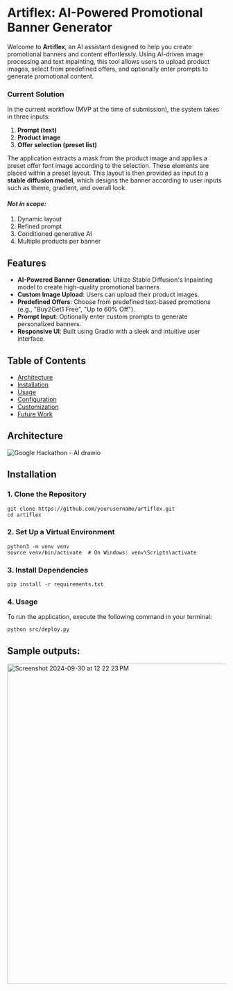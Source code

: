 # Artiflex: AI-Powered Promotional Banner Generator

Welcome to **Artiflex**, an AI assistant designed to help you create promotional banners and content effortlessly. Using AI-driven image processing and text inpainting, this tool allows users to upload product images, select from predefined offers, and optionally enter prompts to generate promotional content.

### Current Solution
In the current workflow (MVP at the time of submission), the system takes in three inputs:  
1. **Prompt (text)**  
2. **Product image**  
3. **Offer selection (preset list)**  

The application extracts a mask from the product image and applies a preset offer font image according to the selection. These elements are placed within a preset layout. This layout is then provided as input to a **stable diffusion model**, which designs the banner according to user inputs such as theme, gradient, and overall look.

#### *Not in scope:*
1. Dynamic layout
2. Refined prompt
3. Conditioned generative AI
4. Multiple products per banner


## Features

- **AI-Powered Banner Generation**: Utilize Stable Diffusion's Inpainting model to create high-quality promotional banners.
- **Custom Image Upload**: Users can upload their product images.
- **Predefined Offers**: Choose from predefined text-based promotions (e.g., "Buy2Get1 Free", "Up to 60% Off").
- **Prompt Input**: Optionally enter custom prompts to generate personalized banners.
- **Responsive UI**: Built using Gradio with a sleek and intuitive user interface.

## Table of Contents
- [Architecture](#Architecture)
- [Installation](#installation)
- [Usage](#usage)
- [Configuration](#configuration)
- [Customization](#customization)
- [Future Work](#future-work)

## Architecture
![Google Hackathon - AI drawio](https://github.com/user-attachments/assets/1c4842b0-46b7-4d19-bfd8-36a186743121)

## Installation

### 1. Clone the Repository
```
git clone https://github.com/yourusername/artiflex.git
cd artiflex

```

### 2. Set Up a Virtual Environment
```
python3 -m venv venv
source venv/bin/activate  # On Windows: venv\Scripts\activate
```

### 3. Install Dependencies
```
pip install -r requirements.txt
```

### 4. Usage
To run the application, execute the following command in your terminal:
```
python src/deploy.py

```

## Sample outputs:
<img width="738" alt="Screenshot 2024-09-30 at 12 22 23 PM" src="https://github.com/user-attachments/assets/7f043fc4-2c86-43da-8ac3-5246d5350591">






